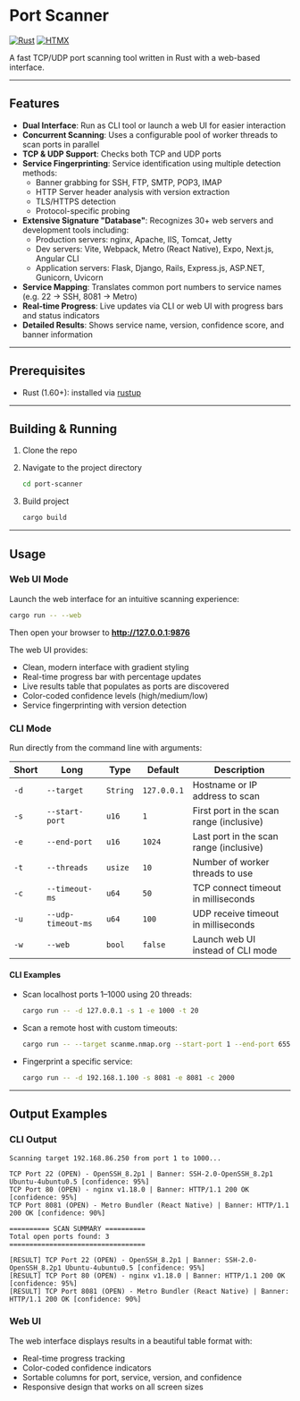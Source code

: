 # Port Scanner

[![Rust](https://img.shields.io/badge/Rust-%23000000.svg?e&logo=rust&logoColor=white)](#)
[![HTMX](https://img.shields.io/badge/HTMX-%23000000.svg?e&logo=htmx&logoColor=white)](#)

A fast TCP/UDP port scanning tool written in Rust with a web-based interface.

---

## Features

-   **Dual Interface**: Run as CLI tool or launch a web UI for easier interaction
-   **Concurrent Scanning**: Uses a configurable pool of worker threads to scan ports in parallel
-   **TCP & UDP Support**: Checks both TCP and UDP ports
-   **Service Fingerprinting**: Service identification using multiple detection methods:
    -   Banner grabbing for SSH, FTP, SMTP, POP3, IMAP
    -   HTTP Server header analysis with version extraction
    -   TLS/HTTPS detection
    -   Protocol-specific probing
-   **Extensive Signature "Database"**: Recognizes 30+ web servers and development tools including:
    -   Production servers: nginx, Apache, IIS, Tomcat, Jetty
    -   Dev servers: Vite, Webpack, Metro (React Native), Expo, Next.js, Angular CLI
    -   Application servers: Flask, Django, Rails, Express.js, ASP.NET, Gunicorn, Uvicorn
-   **Service Mapping**: Translates common port numbers to service names (e.g. 22 → SSH, 8081 → Metro)
-   **Real-time Progress**: Live updates via CLI or web UI with progress bars and status indicators
-   **Detailed Results**: Shows service name, version, confidence score, and banner information

---

## Prerequisites

-   Rust (1.60+): installed via [rustup](https://rustup.rs/)

---

## Building & Running

1. Clone the repo
2. Navigate to the project directory

    ```bash
    cd port-scanner
    ```

3. Build project

    ```bash
    cargo build
    ```

---

## Usage

### Web UI Mode

Launch the web interface for an intuitive scanning experience:

```bash
cargo run -- --web
```

Then open your browser to **http://127.0.0.1:9876**

The web UI provides:

-   Clean, modern interface with gradient styling
-   Real-time progress bar with percentage updates
-   Live results table that populates as ports are discovered
-   Color-coded confidence levels (high/medium/low)
-   Service fingerprinting with version detection

### CLI Mode

Run directly from the command line with arguments:

| Short | Long               | Type     | Default     | Description                              |
| ----- | ------------------ | -------- | ----------- | ---------------------------------------- |
| `-d`  | `--target`         | `String` | `127.0.0.1` | Hostname or IP address to scan           |
| `-s`  | `--start-port`     | `u16`    | `1`         | First port in the scan range (inclusive) |
| `-e`  | `--end-port`       | `u16`    | `1024`      | Last port in the scan range (inclusive)  |
| `-t`  | `--threads`        | `usize`  | `10`        | Number of worker threads to use          |
| `-c`  | `--timeout-ms`     | `u64`    | `50`        | TCP connect timeout in milliseconds      |
| `-u`  | `--udp-timeout-ms` | `u64`    | `100`       | UDP receive timeout in milliseconds      |
| `-w`  | `--web`            | `bool`   | `false`     | Launch web UI instead of CLI mode        |

#### CLI Examples

-   Scan localhost ports 1–1000 using 20 threads:

    ```bash
    cargo run -- -d 127.0.0.1 -s 1 -e 1000 -t 20
    ```

-   Scan a remote host with custom timeouts:

    ```bash
    cargo run -- --target scanme.nmap.org --start-port 1 --end-port 65535 --threads 50 --timeout-ms 100 --udp-timeout-ms 200
    ```

-   Fingerprint a specific service:

    ```bash
    cargo run -- -d 192.168.1.100 -s 8081 -e 8081 -c 2000
    ```

---

## Output Examples

### CLI Output

```
Scanning target 192.168.86.250 from port 1 to 1000...

TCP Port 22 (OPEN) - OpenSSH_8.2p1 | Banner: SSH-2.0-OpenSSH_8.2p1 Ubuntu-4ubuntu0.5 [confidence: 95%]
TCP Port 80 (OPEN) - nginx v1.18.0 | Banner: HTTP/1.1 200 OK [confidence: 95%]
TCP Port 8081 (OPEN) - Metro Bundler (React Native) | Banner: HTTP/1.1 200 OK [confidence: 90%]

========== SCAN SUMMARY ==========
Total open ports found: 3
==================================

[RESULT] TCP Port 22 (OPEN) - OpenSSH_8.2p1 | Banner: SSH-2.0-OpenSSH_8.2p1 Ubuntu-4ubuntu0.5 [confidence: 95%]
[RESULT] TCP Port 80 (OPEN) - nginx v1.18.0 | Banner: HTTP/1.1 200 OK [confidence: 95%]
[RESULT] TCP Port 8081 (OPEN) - Metro Bundler (React Native) | Banner: HTTP/1.1 200 OK [confidence: 90%]
```

### Web UI

The web interface displays results in a beautiful table format with:

-   Real-time progress tracking
-   Color-coded confidence indicators
-   Sortable columns for port, service, version, and confidence
-   Responsive design that works on all screen sizes
